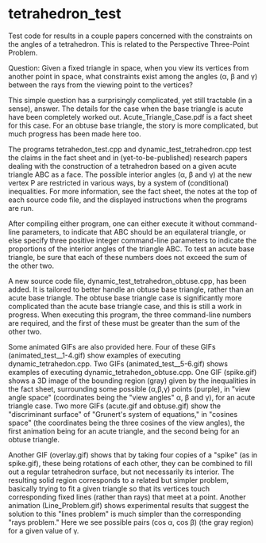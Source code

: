 # tetrahedron_test

Test code for results in a couple papers concerned with the constraints on the angles of a tetrahedron. This is related to the Perspective Three-Point Problem. 

Question: Given a fixed triangle in space, when you view its vertices from another point in space, what constraints exist among the angles (α, β and γ) between the rays from the viewing point to the vertices?

This simple question has a surprisingly complicated, yet still tractable (in a sense), answer. The details for the case when the base triangle is acute have been completely worked out. Acute_Triangle_Case.pdf is a fact sheet for this case. For an obtuse base triangle, the story is more complicated, but much progress has been made here too.

The programs tetrahedon_test.cpp and dynamic_test_tetrahedron.cpp test the claims in the fact sheet and in (yet-to-be-published) research papers dealing with the construction of a tetrahedron based on a given acute triangle ABC as a face. The possible interior angles (α, β and γ) at the new vertex P are restricted in various ways, by a system of (conditional) inequalities. For more information, see the fact sheet, the notes at the top of each source code file, and the displayed instructions when the programs are run.

After compiling either program, one can either execute it without command-line parameters, to indicate that ABC should be an equilateral triangle, or else specify three positive integer command-line parameters to indicate the proportions of the interior angles of the triangle ABC. To test an acute base triangle, be sure that each of these numbers does not exceed the sum of the other two. 

A new source code file, dynamic_test_tetrahedron_obtuse.cpp, has been added. It is tailored to better handle an obtuse base triangle, rather than an acute base triangle. The obtuse base triangle case is significantly more complicated than the acute base triangle case, and this is still a work in progress. When executing this program, the three command-line numbers are required, and the first of these must be greater than the sum of the other two. 

Some animated GIFs are also provided here. Four of these GIFs (animated_test__1-4.gif) show examples of executing dynamic_tetrahedon.cpp. Two GIFs (animated_test__5-6.gif) shows examples of executing dynamic_tetrahedon_obtuse.cpp. One GIF (spike.gif) shows a 3D image of the bounding region (gray) given by the inequalities in the fact sheet, surrounding some possible (α,β,γ) points (purple), in "view angle space" (coordinates being the "view angles" α, β and γ), for an acute triangle case. Two more GIFs (acute.gif and obtuse.gif) show the "discriminant surface" of "Grunert's system of equations," in "cosines space" (the coordinates being the three cosines of the view angles), the first animation being for an acute triangle, and the second being for an obtuse triangle. 

Another GIF (overlay.gif) shows that by taking four copies of a "spike" (as in spike.gif), these being rotations of each other, they can be combined to fill out a regular tetrahedron surface, but not necessarily its interior. The resulting solid region corresponds to a related but simpler problem, basically trying to fit a given triangle so that its vertices touch corresponding fixed lines (rather than rays) that meet at a point. Another animation (Line_Problem.gif) shows experimental results that suggest the solution to this "lines problem" is much simpler than the corresponding "rays problem." Here we see possible pairs (cos α, cos β) (the gray region) for a given value of γ. 
